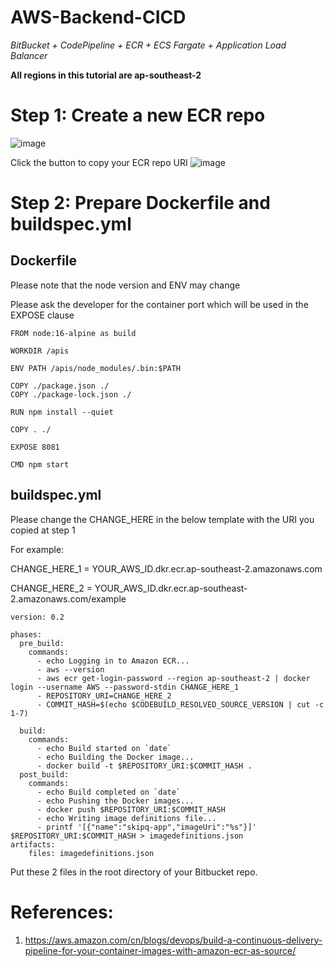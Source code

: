 # AWS-Backend-CICD

_BitBucket + CodePipeline + ECR + ECS Fargate + Application Load Balancer_

<b>All regions in this tutorial are ap-southeast-2</b>

# Step 1: Create a new ECR repo

![image](https://user-images.githubusercontent.com/80022917/148492430-3c903c04-9fb6-4776-9cf2-3906872f5ff6.png)

Click the button to copy your ECR repo URI
![image](https://user-images.githubusercontent.com/80022917/148492578-8914d406-8a71-4eae-b7c7-0591ebe600b9.png)

# Step 2: Prepare Dockerfile and buildspec.yml

## Dockerfile 

Please note that the node version and ENV may change

Please ask the developer for the container port which will be used in the EXPOSE clause

```
FROM node:16-alpine as build

WORKDIR /apis

ENV PATH /apis/node_modules/.bin:$PATH

COPY ./package.json ./
COPY ./package-lock.json ./

RUN npm install --quiet

COPY . ./

EXPOSE 8081

CMD npm start
```

## buildspec.yml

Please change the CHANGE_HERE in the below template with the URI you copied at step 1

For example: 

CHANGE_HERE_1 = YOUR_AWS_ID.dkr.ecr.ap-southeast-2.amazonaws.com

CHANGE_HERE_2 = YOUR_AWS_ID.dkr.ecr.ap-southeast-2.amazonaws.com/example

```
version: 0.2

phases:
  pre_build:
    commands:
      - echo Logging in to Amazon ECR...
      - aws --version
      - aws ecr get-login-password --region ap-southeast-2 | docker login --username AWS --password-stdin CHANGE_HERE_1
      - REPOSITORY_URI=CHANGE_HERE_2
      - COMMIT_HASH=$(echo $CODEBUILD_RESOLVED_SOURCE_VERSION | cut -c 1-7)

  build:
    commands:
      - echo Build started on `date`
      - echo Building the Docker image...
      - docker build -t $REPOSITORY_URI:$COMMIT_HASH .
  post_build:
    commands:
      - echo Build completed on `date`
      - echo Pushing the Docker images...
      - docker push $REPOSITORY_URI:$COMMIT_HASH
      - echo Writing image definitions file...
      - printf '[{"name":"skipq-app","imageUri":"%s"}]' $REPOSITORY_URI:$COMMIT_HASH > imagedefinitions.json
artifacts:
    files: imagedefinitions.json
```

Put these 2 files in the root directory of your Bitbucket repo.

# References:

1) https://aws.amazon.com/cn/blogs/devops/build-a-continuous-delivery-pipeline-for-your-container-images-with-amazon-ecr-as-source/

